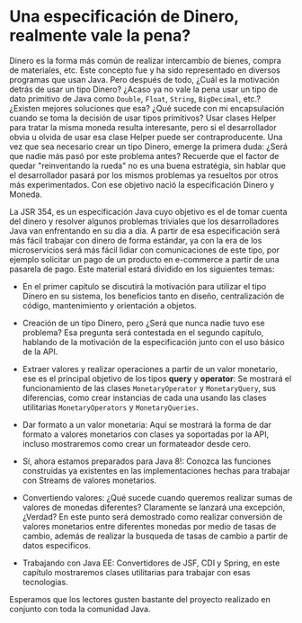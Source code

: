 # Una especificación de Dinero, realmente vale la pena?

Dinero es la forma más común de realizar intercambio de bienes, compra de materiales, etc. Este concepto fue y ha sido representado en diversos programas que usan Java. Pero después de todo, ¿Cuál es la motivación detrás de usar un tipo Dinero? ¿Acaso ya no vale la pena usar un tipo de dato primitivo de Java como ```Double```, ```Float```, ```String```, ```BigDecimal```, etc.? ¿Existen mejores soluciones que esa? ¿Qué sucede con mi encapsulación cuando se toma la decisión de usar tipos primitivos? Usar clases Helper para tratar la misma moneda resulta interesante, pero si el desarrollador obvia u olvida de usar esa clase Helper puede ser contraproducente. Una vez que sea necesario crear un tipo Dinero, emerge la primera duda: ¿Será que nadie más pasó por este problema antes? Recuerde que el factor de quedar "reinventando la rueda" no es una buena estratégia, sin hablar que el desarrollador pasará por los mismos problemas ya resueltos por otros más experimentados. Con ese objetivo nació la especificación Dinero y Moneda.

La JSR 354, es un especificación Java cuyo objetivo es el de tomar cuenta del dinero y resolver algunos problemas triviales que los desarrolladores Java van enfrentando en su dia a dia. A partir de esa especificación será más fácil trabajar con dinero de forma estándar, ya con la era de los microservicios será más fácil lidiar con comunicaciones de este tipo, por ejemplo solicitar un pago de un producto en e-commerce a partir de una pasarela de pago. Este material estará dividido en los siguientes temas:

- En el primer capítulo se discutirá la motivación para utilizar el tipo Dinero en su sistema, los beneficios tanto en diseño, centralización de código, mantenimiento y orientación a objetos.

- Creación de un tipo Dinero, pero ¿Será que nunca nadie tuvo ese problema? Esa pregunta será contestada en el segundo capítulo, hablando de la motivación de la especificación junto con el uso básico de la API.

- Extraer valores y realizar operaciones a partir de un valor monetario, ese es el principal objetivo de los tipos **query** y **operator**: Se mostrará el funcionamiento de las clases ```MonetaryOperator``` y ```MonetaryQuery```, sus diferencias, como crear instancias de cada una usando las clases utilitarias ```MonetaryOperators``` y ```MonetaryQueries```.

- Dar formato a un valor monetaria: Aquí se mostrará la forma de dar formato a valores monetarios con clases ya soportadas por la API, incluso mostraremos como crear un formateador desde cero.

- Sí, ahora estamos preparados para Java 8!: Conozca las funciones construidas ya existentes en las implementaciones hechas para trabajar con Streams de valores monetarios.

- Convertiendo valores: ¿Qué sucede cuando queremos realizar sumas de valores de monedas diferentes? Claramente se lanzará una excepción, ¿Verdad? En este punto será demostrado como realizar conversión de valores monetarios entre diferentes monedas por medio de tasas de cambio, además de realizar la busqueda de tasas de cambio a partir de datos especificos.

- Trabajando con Java EE: Convertidores de JSF, CDI y Spring, en este capítulo mostraremos clases utilitarias para trabajar con esas tecnologias.

Esperamos que los lectores gusten bastante del proyecto realizado en conjunto con toda la comunidad Java.
